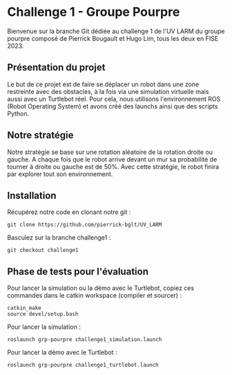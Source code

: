 # Challenge 1 - Groupe Pourpre

Bienvenue sur la branche Git dédiée au challenge 1 de l'UV LARM du groupe pourpre composé de Pierrick Bougault et Hugo Lim, tous les deux en FISE 2023.

## Présentation du projet 

Le but de ce projet est de faire se déplacer un robot dans une zone restreinte avec des obstacles, à la fois via une simulation virtuelle mais aussi avec un Turtlebot réel. Pour cela, nous utilisons l'environnement ROS (Robot Operating System) et avons créé des launchs ainsi que des scripts Python.

## Notre stratégie

Notre stratégie se base sur une rotation aléatoire de la rotation droite ou gauche.
A chaque fois que le robot arrive devant un mur sa probabilité de tourner à droite ou gauche est de 50%.
Avec cette stratégie, le robot finira par explorer tout son environnement.

## Installation

Récupérez notre code en clonant notre git :
```git
git clone https://github.com/pierrick-bglt/UV_LARM
```

Basculez sur la branche challenge1 :
```git
git checkout challenge1
```

## Phase de tests pour l'évaluation

Pour lancer la simulation ou la démo avec le Turtlebot, copiez ces commandes dans le catkin workspace (compiler et sourcer) :
```git
catkin_make
source devel/setup.bash
```

Pour lancer la simulation :
```git
roslaunch grp-pourpre challenge1_simulation.launch
```

Pour lancer la démo avec le Turtlebot :
```git
roslaunch grp-pourpre challenge1_turtlebot.launch
```








